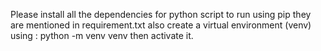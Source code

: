 Please install all the dependencies for python script to run using pip they are mentioned in requirement.txt also create a virtual environment (venv) using : python -m venv venv then activate it.
